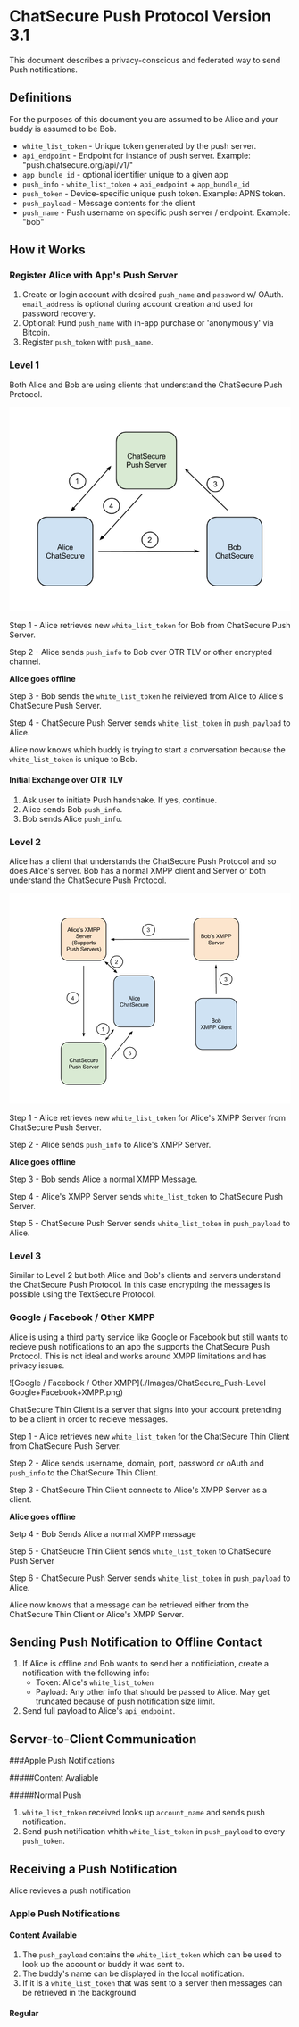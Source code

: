 # ChatSecure Push Protocol Version 3.1

This document describes a privacy-conscious and federated way to send Push notifications.

## Definitions

For the purposes of this document you are assumed to be Alice and your buddy is assumed to be Bob.

* `white_list_token` - Unique token generated by the push server.
* `api_endpoint` - Endpoint for instance of push server. Example: "push.chatsecure.org/api/v1/"
* `app_bundle_id` - optional identifier unique to a given app
* `push_info` - `white_list_token` + `api_endpoint` + `app_bundle_id`
* `push_token` - Device-specific unique push token. Example: APNS token.
* `push_payload` - Message contents for the client
* `push_name` - Push username on specific push server / endpoint. Example: "bob"

## How it Works

### Register Alice with App's Push Server

1. Create or login account with desired `push_name` and `password` w/ OAuth. `email_address` is optional during account creation and used for password recovery.
2. Optional: Fund `push_name` with in-app purchase or 'anonymously' via Bitcoin.
3. Register `push_token` with `push_name`.


### Level 1

Both Alice and Bob are using clients that understand the ChatSecure Push Protocol.

![Level 1](./Images/ChatSecure_Push-Level_1.png)

Step 1 - Alice retrieves new `white_list_token` for Bob from ChatSecure Push Server.

Step 2 - Alice sends `push_info` to Bob over OTR TLV or other encrypted channel.

**Alice goes offline**

Step 3 - Bob sends the `white_list_token` he reivieved from Alice to Alice's ChatSecure Push Server.

Step 4 - ChatSecure Push Server sends `white_list_token` in `push_payload` to Alice.

Alice now knows which buddy is trying to start a conversation because the `white_list_token` is unique to Bob.

#### Initial Exchange over OTR TLV

1. Ask user to initiate Push handshake. If yes, continue.
2. Alice sends Bob `push_info`.
3. Bob sends Alice `push_info`.

### Level 2

Alice has a client that understands the ChatSecure Push Protocol and so does Alice's server. Bob has a normal XMPP client and Server or both understand the ChatSecure Push Protocol.

![Level 2](./Images/ChatSecure_Push-Level_2.png)

Step 1 - Alice retrieves new `white_list_token` for Alice's XMPP Server from ChatSecure Push Server.

Step 2 - Alice sends `push_info` to Alice's XMPP Server.

**Alice goes offline**

Step 3 - Bob sends Alice a normal XMPP Message.

Step 4 - Alice's XMPP Server sends `white_list_token` to ChatSecure Push Server.

Step 5 - ChatSecure Push Server sends `white_list_token` in `push_payload` to Alice.

### Level 3

Similar to Level 2 but both Alice and Bob's clients and servers understand the ChatSecure Push Protocol. In this case encrypting the messages is possible using the TextSecure Protocol.

### Google / Facebook / Other XMPP

Alice is using a third party service like Google or Facebook but still wants to recieve push notifications to an app the supports the ChatSecure Push Protocol. This is not ideal and works around XMPP limitations and has privacy issues.

![Google / Facebook / Other XMPP](./Images/ChatSecure_Push-Level Google+Facebook+XMPP.png)

ChatSecure Thin Client is a server that signs into your account pretending to be a client in order to recieve messages.

Step 1 - Alice retrieves new `white_list_token` for the ChatSecure Thin Client from ChatSecure Push Server.

Step 2 - Alice sends username, domain, port, password or oAuth and `push_info` to the ChatSecure Thin Client.

Step 3 - ChatSecure Thin Client connects to Alice's XMPP Server as a client.

**Alice goes offline**

Setp 4 - Bob Sends Alice a normal XMPP message

Step 5 - ChatSeucre Thin Client sends `white_list_token` to ChatSecure Push Server

Step 6 - ChatSecure Push Server sends `white_list_token` in `push_payload` to Alice.

Alice now knows that a message can be retrieved either from the ChatSecure Thin Client or Alice's XMPP Server.


## Sending Push Notification to Offline Contact

1. If Alice is offline and Bob wants to send her a notificiation, create a notification with the following info:
	* Token: Alice's `white_list_token`
	* Payload: Any other info that should be passed to Alice. May get truncated because of push notification size limit.
2. Send full payload to Alice's `api_endpoint`.

## Server-to-Client Communication

###Apple Push Notifications

#####Content Avaliable


#####Normal Push

1. `white_list_token` received looks up `account_name` and sends push notification.
2. Send push notification whith `white_list_token` in `push_payload` to every `push_token`.

## Receiving a Push Notification

Alice revieves a push notification

### Apple Push Notifications

#### Content Available

1. The `push_payload` contains the `white_list_token` which can be used to look up the account or buddy it was sent to.
2. The buddy's name can be displayed in the local notification.
2. If it is a `white_list_token` that was sent to a server then messages can be retrieved in the background

#### Regular

